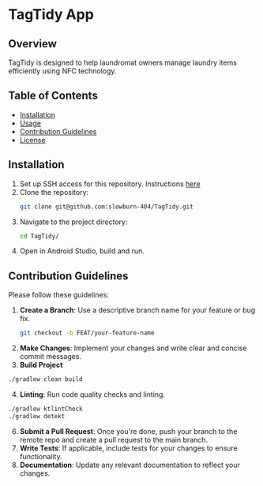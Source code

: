 
# TagTidy App

## Overview
TagTidy is designed to help laundromat owners manage laundry items efficiently using NFC technology.

## Table of Contents
- [Installation](#installation)
- [Usage](#usage)
- [Contribution Guidelines](#contribution-guidelines)
- [License](#license)

## Installation
1. Set up SSH access for this repository. Instructions [here](https://docs.github.com/en/authentication/connecting-to-github-with-ssh)
2. Clone the repository:
   ```bash
   git clone git@github.com:slowburn-404/TagTidy.git
   ```
3. Navigate to the project directory:
   ```bash
   cd TagTidy/
   ```
4. Open in Android Studio, build and run.

## Contribution Guidelines
Please follow these guidelines:

1. **Create a Branch**: Use a descriptive branch name for your feature or bug fix.
   ```bash
   git checkout -b FEAT/your-feature-name
   ```
2. **Make Changes**: Implement your changes and write clear and concise commit messages.
3. **Build Project**
```bash
./gradlew clean build
```
4. **Linting**: Run code quality checks and linting.
```bash
./gradlew ktlintCheck
./gradlew detekt
```
6. **Submit a Pull Request**: Once you're done, push your branch to the remote repo and create a pull request to the main branch.
7. **Write Tests**: If applicable, include tests for your changes to ensure functionality.
8. **Documentation**: Update any relevant documentation to reflect your changes.

